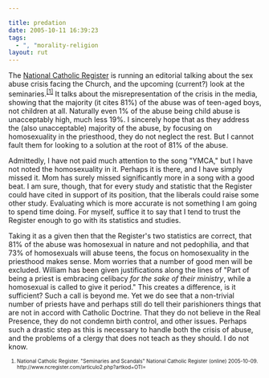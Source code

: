 ```yaml
---

title: predation
date: 2005-10-11 16:39:23
tags:
  - ", "morality-religion
layout: rut
---
```


<p>The <a href="http://www.ncregister.com/">National Catholic Register</a> is running an editorial talking about the sex abuse crisis facing the Church, and the upcoming (current?) look at the seminaries.<sup><a href="http://www.ncregister.com/articulo2.php?artkod=OTI=">[1]</a></sup> It talks about the misrepresentation of the crisis in the media, showing that the majority (it cites 81%) of the abuse was of teen-aged boys, not children at all.  Naturally even 1% of the abuse being child abuse is unacceptably high, much less 19%.  I sincerely hope that as they address the (also unacceptable) majority of the abuse, by focusing on homosexuality in the priesthood, they do not neglect the rest.  But I cannot fault them for looking to a solution at the root of 81% of the abuse.</p>  <p>Admittedly, I have not paid much attention to the song "YMCA," but I have not noted the homosexuality in it.  Perhaps it is there, and I have simply missed it.  Mom has surely missed significantly more in a song with a good beat.  I am sure, though, that for every study and statistic that the Register could have cited in support of its position, that the liberals could raise some other study. Evaluating which is more accurate is not something I am going to spend time doing.  For myself, suffice it to say that I tend to trust the Register enough to go with its statistics and studies.</p>  <p>Taking it as a given then that the Register's two statistics are correct, that 81% of the abuse was homosexual in nature and not pedophilia, and that 73% of homosexuals will abuse teens, the focus on homosexuality in the priesthood makes sense.  Mom worries that a number of good men will be excluded.  William has been given justifications along the lines of "Part of being a priest is embracing celibacy <em>for the sake of their ministry</em>, while a homosexual is called to give it period."  This creates a difference, is it sufficient?  Such a call is beyond me.  Yet we do see that a non-trivial number of priests have and perhaps still do tell their parishioners things that are not in accord with Catholic Doctrine. That they do not believe in the Real Presence, they do not condemn birth control, and other issues.  Perhaps such a drastic step as this is necessary to handle both the crisis of abuse, and the problems of a clergy that does not teach as they should.  I do not know.</p>  <font size="-2"> <ol> <li>National Catholic Register.  "Seminaries and Scandals" National Catholic Register (online) 2005-10-09. http://www.ncregister.com/articulo2.php?artkod=OTI=  </li> </ol> </font>

